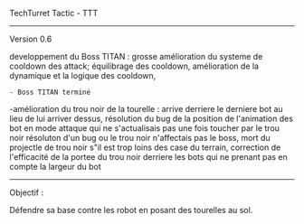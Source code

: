 TechTurret Tactic - TTT

---------------

Version 0.6

developpement du Boss TITAN : grosse amélioration du systeme de cooldown des attack; équilibrage des cooldown, amélioration de la dynamique et la logique des cooldown,

    - Boss TITAN terminé


-amélioration du trou noir de la tourelle :
    arrive derriere le derniere bot au lieu de lui arriver dessus, 
    résolution du bug de la position de l'animation des bot en mode attaque qui ne s'actualisais pas une fois toucher par le trou noir
    résoluton d'un bug ou le trou noir n'affectais pas le boss, 
    mort du projectle de trou noir s"il est trop loins des case du terrain,
    correction de l'efficacité de la portee du trou noir derriere les bots qui ne prenant pas en compte la largeur du bot

----------------


Objectif : 

Défendre sa base contre les robot en posant des tourelles au sol.
